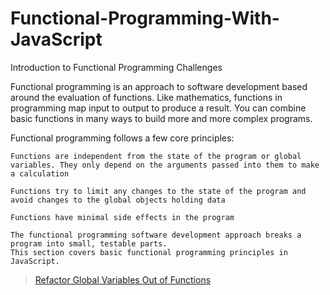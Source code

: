 # Functional-Programming-With-JavaScript
Introduction to Functional Programming Challenges

Functional programming is an approach to software development based around the evaluation of functions. Like mathematics, functions in programming map input to output to produce a result. You can combine basic functions in many ways to build more and more complex programs.

Functional programming follows a few core principles:

    Functions are independent from the state of the program or global variables. They only depend on the arguments passed into them to make a calculation

    Functions try to limit any changes to the state of the program and avoid changes to the global objects holding data

    Functions have minimal side effects in the program
    
    The functional programming software development approach breaks a program into small, testable parts. 
    This section covers basic functional programming principles in JavaScript.

> [Refactor Global Variables Out of Functions](./Refactor%20Global%20Variables%20Out%20of%20Functions) <br/>
